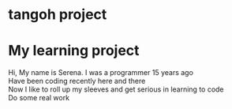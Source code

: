# tangoh project

<h1>My learning project</h1>
<P>Hi, My name is Serena. I was a programmer 15 years ago
<br>Have been coding recently here and there
<br>Now I like to roll up my sleeves and get serious in learning to code
<br>Do some real work </p>
